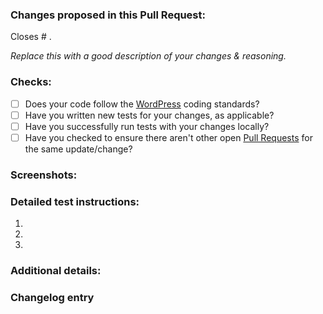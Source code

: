 ### Changes proposed in this Pull Request:

<!-- You can erase any parts of this template not applicable to your Pull Request. -->

Closes # .

_Replace this with a good description of your changes & reasoning._

### Checks:
<!-- Mark completed items with an [x] -->
* [ ] Does your code follow the [WordPress](https://make.wordpress.org/core/handbook/best-practices/coding-standards/) coding standards?
* [ ] Have you written new tests for your changes, as applicable?
* [ ] Have you successfully run tests with your changes locally?
* [ ] Have you checked to ensure there aren't other open [Pull Requests](../../pulls) for the same update/change?

### Screenshots:

<!--- Optional --->


### Detailed test instructions:
<!-- Add detailed instructions for how to test that this PR fixes the issue and confirm that it doesn't break any other features :) -->

1. 
2. 
3. 


### Additional details:

<!--
Optional.
Enter a summary of all changes in this Pull Request, which will be added to the changelog if accepted.
Each line should start with `(Fix|Add|Tweak|Update) - `, for example:
> Fix - I took care of something that wasn't working.
> Add - I added something new that's pretty cool.
> Tweak - I made a small change.
> Update - I made big changes to something that wasn't broken.

Leave the "Changelog entry" header in place completely empty, without any summary if no changelog entry is needed.
If you remove the "Changelog entry" header, the title of Pull Request will be used as the changelog entry.
-->
### Changelog entry

>
